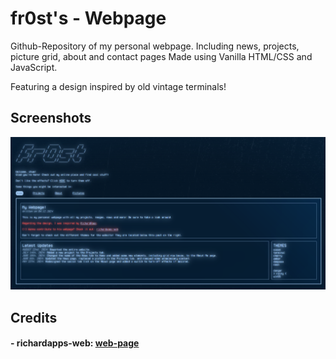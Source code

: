 
# fr0st's - Webpage
Github-Repository of my personal webpage. Including news, projects, picture grid, about and contact pages
Made using Vanilla HTML/CSS and JavaScript.

Featuring a design inspired by old vintage terminals!

## Screenshots

![App Screenshot](https://raw.githubusercontent.com/fr0st-iwnl/assets/main/thumbnails/fr0st.png)


## Credits

#### - richardapps-web: [web-page](https://github.com/Richard-Apps/richardapps-web) 
